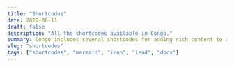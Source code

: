 ```yaml
---
title: "Shortcodes"
date: 2020-08-11
draft: false
description: "All the shortcodes available in Congo."
summary: Congo includes several shortcodes for adding rich content to articles including images, charts, diagrams, buttons and more.
slug: "shortcodes"
tags: ["shortcodes", "mermaid", "icon", "lead", "docs"]
---
```





